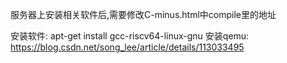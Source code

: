 服务器上安装相关软件后,需要修改C-minus.html中compile里的地址

安装软件:
apt-get install gcc-riscv64-linux-gnu
安装qemu: https://blog.csdn.net/song_lee/article/details/113033495
